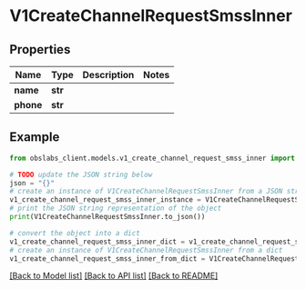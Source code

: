 # V1CreateChannelRequestSmssInner


## Properties

Name | Type | Description | Notes
------------ | ------------- | ------------- | -------------
**name** | **str** |  | 
**phone** | **str** |  | 

## Example

```python
from obslabs_client.models.v1_create_channel_request_smss_inner import V1CreateChannelRequestSmssInner

# TODO update the JSON string below
json = "{}"
# create an instance of V1CreateChannelRequestSmssInner from a JSON string
v1_create_channel_request_smss_inner_instance = V1CreateChannelRequestSmssInner.from_json(json)
# print the JSON string representation of the object
print(V1CreateChannelRequestSmssInner.to_json())

# convert the object into a dict
v1_create_channel_request_smss_inner_dict = v1_create_channel_request_smss_inner_instance.to_dict()
# create an instance of V1CreateChannelRequestSmssInner from a dict
v1_create_channel_request_smss_inner_from_dict = V1CreateChannelRequestSmssInner.from_dict(v1_create_channel_request_smss_inner_dict)
```
[[Back to Model list]](../README.md#documentation-for-models) [[Back to API list]](../README.md#documentation-for-api-endpoints) [[Back to README]](../README.md)


